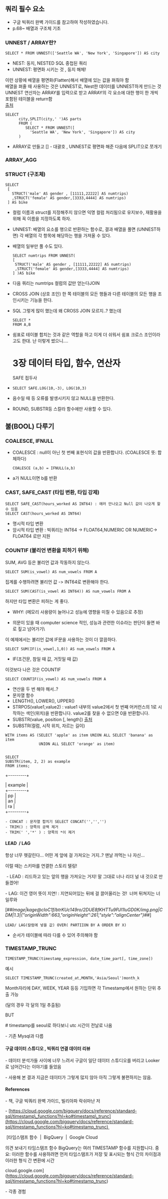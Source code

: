 ## 쿼리 필수 요소

-   구글 빅쿼리 완벽 가이드를 참고하여 작성하였습니다.
-   p.68~ 배열과 구조체 기초

### UNNEST / ARRAY란?

`SELECT * FROM UNNEST(['Seattle WA', 'New York', 'Singapore']) AS city`

-   NEST: 둥지, NESTED SQL 중첩된 쿼리
-   UNNEST: 평면화 시키는 것 , 둥지 해체!

이런 상황에 배열을 평면화(Flatten)해서 배열에 있는 값을 펴줘야 함  
배열을 펴줄 때 사용하는 것은 UNNEST로, Nest한 데이터를 UNNEST하게 만드는 것  
UNNEST 연산자는 ARRAY를 입력으로 받고 ARRAY의 각 요소에 대한 행이 한 개씩 포함된 테이블을 return함  
[출처](https://zzsza.github.io/gcp/2020/04/12/bigquery-unnest-array-struct/)

```
SELECT
      city,SPLIT(city,' ')AS parts
      FROM (
         SELECT * FROM UNNEST([
           'Seattle WA', 'New York', 'Singapore']) AS city
      )
```

-   ARRAY로 만들고 \[\] - 대괄호 , UNNEST로 평면화 해준 다음에 SPLIT으로 쪼개기

### ARRAY\_AGG

### STRUCT (구조체)

```
SELECT
 [
   STRUCT('male' AS gender , [11111,22222] AS numtrips)
   ,STRUCT('female' AS gender,[3333,4444] AS numtrips)
 ] AS bike
```

-   컬럼 이름과 struct를 지정해주지 않으면 익명 컬럼 처리됨으로 유지보수, 재활용을 위해 꼭 이름을 지정하도록 하자.
-   UNNEST: 배열의 요소를 행으로 반환하는 함수로, 결과 배열을 풀면 (UNNEST하면) 각 배열의 각 항목에 해당하는 행을 가져올 수 있다.
-   배열의 일부만 풀 수도 있다.
    
    ```
    SELECT numtrips FROM UNNEST(
    [
     STRUCT('male' AS gender , [11111,22222] AS numtrips)
     ,STRUCT('female' AS gender,[3333,4444] AS numtrips)
    ] )AS bike
    ```
    
-   다음 쿼리는 numtrips 컬럼의 값만 얻는다JOIN
-   CROSS JOIN (상호 조인) 한 쪽 테이블의 모든 행들과 다른 테이블의 모든 행을 조인시키는 기능을 한다.
-   SQL 그렇게 많이 했는데 왜 CROSS JOIN 모르지..? 했는데
    
    ```
    SELECT *
    FROM A,B 
    ```
    
-   쉼표로 테이블 합치는 것과 같은 역할을 하고 이게 더 쉬워서 쉼표 크로스 조인이라고도 한대. 난 이렇게 썼으니....
    
    # 3장 데이터 타입, 함수, 연산자
    
    SAFE 접두사
-   `SELECT SAFE.LOG(10,-3), LOG(10,3)`
-   음수일 때 등 오류를 발생시키지 않고 NULL을 반환한다.
-   ROUND, SUBSTR등 스칼라 함수에만 사용할 수 있다.

## 불(BOOL) 다루기

### COALESCE, IFNULL

-   COALESCE : null이 아닌 첫 번째 표현식의 값을 반환합니다. (COALESCE 뜻: 합체하다)
    
    ```
    COALESCE (a,b) = IFNULL(a,b)
    ```
    
-   a가 NULL이면 b를 반환

### CAST, SAFE\_CAST (타입 변환, 타입 강제)

```
SELECT SAFE_CAST(hours_worked AS INT64) : 에러 안나오고 Null 값이 나오게 할 수 있음 
SELECT CAST(hours_worked AS INT64) 
```

-   명시적 타입 변환
-   암시적 타입 변환 : 빅쿼리는 INT64 -> FLOAT64,NUMERIC OR NUMERIC-> FLOAT64 로만 지원

### COUNTIF (불리언 변환을 피하기 위해)

SUM, AVG 등은 불리언 값과 작동하지 않는다.

```
SELECT SUM(is_vowel) AS num_vowels FROM A
```

집계를 수행하려면 불리언 값 -> INT64로 변환해야 한다.

```
SELECT SUM(CAST(is_vowel AS INT64)) AS num_vowels FROM A
```

하지만 타입 변환은 피하는 게 좋다.

-   WHY: (메모리 사용량이 늘어나고 성능에 영향을 미칠 수 있음으로 추정)

-   의문이 있을 때 computer science 적인, 성능과 관련한 이슈라는 판단이 들면 바로 짚고 넘어가기\\

이 예제에서는 불리언 값에 IF문을 사용하는 것이 더 깔끔하다.

```
SELECT SUM(IF(is_vowel,1,0)) AS num_vowels FROM A
```

-   IF(조건문, 참일 때 값, 거짓일 때 값)

이것보다 나은 것은 COUNTIF

`SELECT COUNTIF(is_vowel) AS num_vowels FROM A`

-   연산을 두 번 해야 해서..?
-   문자열 함수
-   LENGTH(), LOWER(), UPPER()
-   STRPOS(value1,value2) : value1 내부의 value2에서 첫 번째 어커런스의 1로 시작하는 색인(위치)을 반환합니다. value2를 찾을 수 없으면 0을 반환합니다.
-   SUBSTR(value, position \[, length\]) [출처](https://cloud.google.com/bigquery/docs/reference/standard-sql/string_functions?hl=ko#substr)
-   SUBSTR(컬럼, 시작 위치, 자르는 길이)

```
WITH items AS (SELECT 'apple' as item UNION ALL SELECT 'banana' as item 
               UNION ALL SELECT 'orange' as item)
               
               
SELECT
SUBSTR(item, 2, 2) as example
FROM items;
```

+---------+

| example |  
+---------+  
| pp |  
| an |  
| ra |  
+---------+

```
- CONCAT : 문자열 합치기 SELECT CONCAT('','','')
- TRIM() : 양쪽의 공백 제거 
- TRIM(' ','*' ) : 양쪽의 *이 제거
```

#### **LEAD  / LAG**

항상 너무 헷갈린다... 어떤 게 앞에 걸 가져오는 거지..? 맨날 까먹는 나 자신...

이럴 때는 스키마를 연결한 스토리 텔링!   
  
 - LEAD : 리드하고 있는 앞의 행을 가져오는 거지! 말 그대로 너나 리더 널 내 것으로 만들겠어!   
  
\- LAG: 이건 영어 뜻이 지연! : 지연되어있는 뒤에 걸 끌어올리는 것!  너머 뒤쳐지는 너 일루와

[##_Image|kage@cIoC1f/btrKUc149ro/2DUE8fKHTTu9PJI1IuGD0K/img.png|CDM|1.3|{"originWidth":663,"originHeight":261,"style":"alignCenter"}_##]

```
LEAD/ LAG(칼럼에 넣을 값) OVER( PARTIION BY A ORDER BY X)
```

-   순서가 테이블에 따라 다를 수 있어 주의해야 함

### TIMESTAMP\_TRUNC

```
TIMESTAMP_TRUNC(timestamp_expression, date_time_part[, time_zone])
```

예시 

```
SELECT TIMESTAMP_TRUNC(created_at,MONTH,'Asia/Seoul')month_k
```

Month자리에 DAY, WEEK, YEAR 등등 기입하면 각 Timestamp에서 원하는 단위 추출 가능 

(달의 경우 각 달의 1일 추출됨)

BUT

# timestamp를 seoul로 하다보니 utc 시간이 전날로 나옴 

\- 기존 Mysql과 다름 

#### 구글 데이터 스튜디오 , 빅쿼리 연결 데이터 리뷰 

\- 데이터 분석가들 사이에 너무 느려서 구글이 일단 데이터 스튜디오를 버리고 Looker로 넘어간다는 이야기를 들었음

\- 사용해 본 결과 지금은 데이터가 그렇게 많지 않아 아직 그렇게 불편하지는 않음. 

#### References

\- 책, 구글 빅쿼리 완벽 가이드, 빌리아파 락쉬마난 저 

\- [https://cloud.google.com/bigquery/docs/reference/standard-sql/timestamp\_functions?hl=ko#timestamp\_trunc](https://cloud.google.com/bigquery/docs/reference/standard-sql/timestamp_functions?hl=ko#timestamp_trunc) 

 [타임스탬프 함수  |  BigQuery  |  Google Cloud

의견 보내기 타임스탬프 함수 BigQuery는 여러 TIMESTAMP 함수를 지원합니다. 중요: 이러한 함수를 사용하려면 먼저 타임스탬프가 저장 및 표시되는 형식 간의 차이점과 이러한 형식 간 변환에 시간

cloud.google.com](https://cloud.google.com/bigquery/docs/reference/standard-sql/timestamp_functions?hl=ko#timestamp_trunc)

\- 각종 경험
